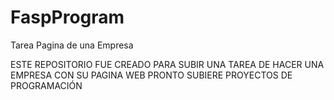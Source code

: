 # FaspProgram
Tarea Pagina de una Empresa

ESTE REPOSITORIO FUE CREADO PARA SUBIR UNA TAREA
DE HACER UNA EMPRESA CON SU PAGINA WEB PRONTO SUBIERE PROYECTOS DE PROGRAMACIÓN
